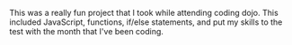 This was a really fun project that I took while attending coding dojo. This included JavaScript, functions, if/else statements, and put my skills to the test with the month that I've been coding. 
